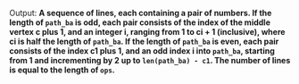 Output: **A sequence of lines, each containing a pair of numbers. If the length of `path_ba` is odd, each pair consists of the index of the middle vertex c plus 1, and an integer i, ranging from 1 to ci + 1 (inclusive), where ci is half the length of `path_ba`. If the length of `path_ba` is even, each pair consists of the index c1 plus 1, and an odd index i into `path_ba`, starting from 1 and incrementing by 2 up to `len(path_ba) - c1`. The number of lines is equal to the length of `ops`.**